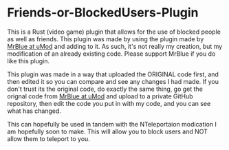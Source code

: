# Friends-or-BlockedUsers-Plugin
This is a Rust (video game) plugin that allows for the use of blocked people as well as friends. This plugin was made by using the plugin made by [MrBlue at uMod](https://umod.org/plugins/friends) and adding to it. As such, it's not really my creation, but my modification of an already existing code. Please support MrBlue if you do like this plugin.

This plugin was made in a way that uploaded the ORIGINAL code first, and then edited it so you can compare and see any changes I had made. If you don't trust its the original code, do exactly the same thing, go get the orignal code from [MrBlue at uMod](https://umod.org/plugins/friends) and upload to a private GitHub repository, then edit the code you put in with my code, and you can see what has changed.

This can hopefully be used in tandem with the NTeleportaion modication I am hopefully soon to make. This will allow you to block users and NOT allow them to teleport to you. 
